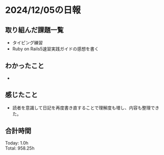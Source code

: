 # 2024/12/05の日報
## 取り組んだ課題一覧
* タイピング練習
*  Ruby on Rails5速習実践ガイドの感想を書く
## わかったこと
*   
## 感じたこと
* 読者を意識して日記を再度書き直することで理解度も増し、内容も整理できた。
## 合計時間  
Today: 1.0h<br>
Total: 958.25h
